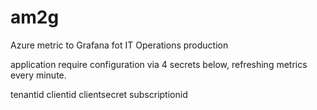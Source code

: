 # am2g
Azure metric to Grafana fot IT Operations production


application require configuration via 4 secrets below, refreshing metrics every minute. 

tenantid
clientid
clientsecret
subscriptionid

